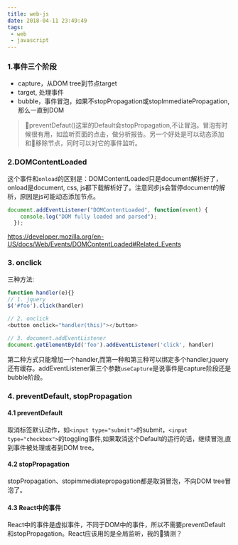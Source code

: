 ```yaml
---
title: web-js
date: 2018-04-11 23:49:49
tags:
 - web
 - javascript
---
```

### 1.事件三个阶段
- capture，从DOM tree到节点target
- target, 处理事件
- bubble，事件冒泡，如果不stopPropagation或stopImmediatePropagation,那么一直到DOM
> preventDefaut()这里的Default会stopPropagation,不让冒泡。冒泡有时候很有用，如监听页面的点击，做分析报告。另一个好处是可以动态添加和移除节点，同时可以对它的事件监听。

<!-- more -->

### 2.DOMContentLoaded
这个事件和`onload`的区别是：DOMContentLoaded只是document解析好了，onload是document, css, js都下载解析好了。注意同步js会暂停document的解析，原因是js可能动态添加节点。
``` js
document.addEventListener("DOMContentLoaded", function(event) {
    console.log("DOM fully loaded and parsed");
  });
```
https://developer.mozilla.org/en-US/docs/Web/Events/DOMContentLoaded#Related_Events

### 3. onclick
三种方法:
``` js
function handler(e){}
// 1. jquery
$('#foo').click(handler)

// 2. onclick
<button onclick="handler(this)"></button>

// 3. document.addEventListener
document.getElementById('foo').addEventListener('click', handler)
```
第二种方式只能增加一个handler,而第一种和第三种可以绑定多个handler,jquery还有缓存。addEventListener第三个参数`useCapture`是说事件是capture阶段还是bubble阶段。

### 4. preventDefault, stopPropagation
#### 4.1 preventDefault
取消标签默认动作，如`<input type="submit">`的submit，`<input type="checkbox">`的toggling事件,如果取消这个Default的运行的话，继续冒泡,直到事件被处理或者到DOM tree。

#### 4.2 stopPropagation
stopPropagation、stopimmediatepropagation都是取消冒泡，不向DOM tree冒泡了。

#### 4.3 React中的事件
React中的事件是虚拟事件，不同于DOM中的事件，所以不需要preventDefault和stopPropagation。React应该用的是全局监听，我的猜测？

